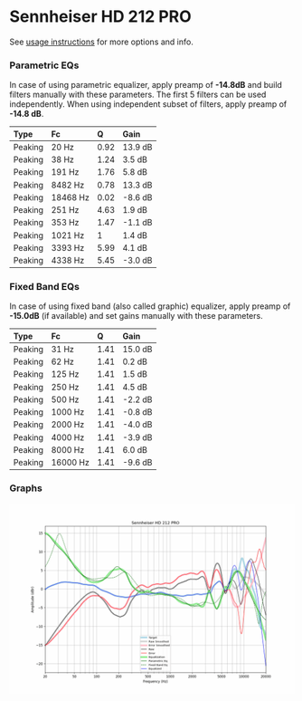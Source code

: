 # Sennheiser HD 212 PRO
See [usage instructions](https://github.com/jaakkopasanen/AutoEq#usage) for more options and info.

### Parametric EQs
In case of using parametric equalizer, apply preamp of **-14.8dB** and build filters manually
with these parameters. The first 5 filters can be used independently.
When using independent subset of filters, apply preamp of **-14.8 dB**.

| Type    | Fc       |    Q | Gain    |
|:--------|:---------|:-----|:--------|
| Peaking | 20 Hz    | 0.92 | 13.9 dB |
| Peaking | 38 Hz    | 1.24 | 3.5 dB  |
| Peaking | 191 Hz   | 1.76 | 5.8 dB  |
| Peaking | 8482 Hz  | 0.78 | 13.3 dB |
| Peaking | 18468 Hz | 0.02 | -8.6 dB |
| Peaking | 251 Hz   | 4.63 | 1.9 dB  |
| Peaking | 353 Hz   | 1.47 | -1.1 dB |
| Peaking | 1021 Hz  | 1    | 1.4 dB  |
| Peaking | 3393 Hz  | 5.99 | 4.1 dB  |
| Peaking | 4338 Hz  | 5.45 | -3.0 dB |

### Fixed Band EQs
In case of using fixed band (also called graphic) equalizer, apply preamp of **-15.0dB**
(if available) and set gains manually with these parameters.

| Type    | Fc       |    Q | Gain    |
|:--------|:---------|:-----|:--------|
| Peaking | 31 Hz    | 1.41 | 15.0 dB |
| Peaking | 62 Hz    | 1.41 | 0.2 dB  |
| Peaking | 125 Hz   | 1.41 | 1.5 dB  |
| Peaking | 250 Hz   | 1.41 | 4.5 dB  |
| Peaking | 500 Hz   | 1.41 | -2.2 dB |
| Peaking | 1000 Hz  | 1.41 | -0.8 dB |
| Peaking | 2000 Hz  | 1.41 | -4.0 dB |
| Peaking | 4000 Hz  | 1.41 | -3.9 dB |
| Peaking | 8000 Hz  | 1.41 | 6.0 dB  |
| Peaking | 16000 Hz | 1.41 | -9.6 dB |

### Graphs
![](./Sennheiser%20HD%20212%20PRO.png)